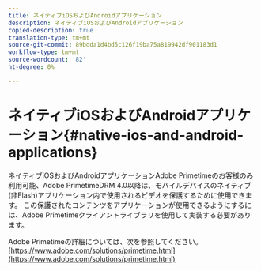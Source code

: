 ```yaml
---
title: ネイティブiOSおよびAndroidアプリケーション
description: ネイティブiOSおよびAndroidアプリケーション
copied-description: true
translation-type: tm+mt
source-git-commit: 89bdda1d4bd5c126f19ba75a819942df901183d1
workflow-type: tm+mt
source-wordcount: '82'
ht-degree: 0%

---
```



# ネイティブiOSおよびAndroidアプリケーション{#native-ios-and-android-applications}

ネイティブiOSおよびAndroidアプリケーションAdobe Primetimeのお客様のみ利用可能、Adobe PrimetimeDRM 4.0以降は、モバイルデバイスのネイティブ(非Flash)アプリケーション内で使用されるビデオを保護するために使用できます。 この保護されたコンテンツをアプリケーションが使用できるようにするには、Adobe Primetimeクライアントライブラリを使用して実装する必要があります。

Adobe Primetimeの詳細については、次を参照してください。[https://www.adobe.com/solutions/primetime.html](https://www.adobe.com/solutions/primetime.html)

